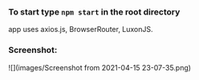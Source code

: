 ###  To start type `npm start` in the root directory

app uses axios.js, BrowserRouter, LuxonJS.

###  Screenshot:
![](images/Screenshot from 2021-04-15 23-07-35.png)
